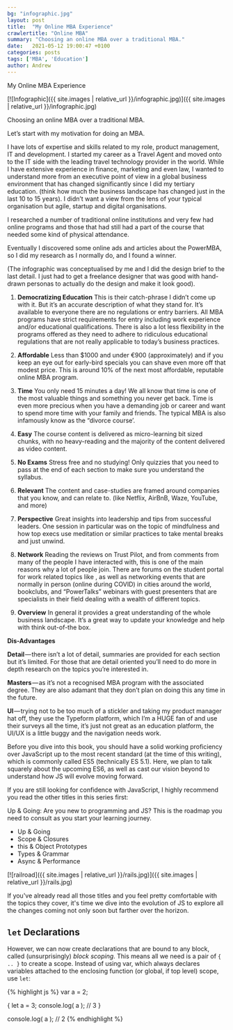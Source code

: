 ```yaml
---
bg: "infographic.jpg"
layout: post
title:  "My Online MBA Experience"
crawlertitle: "Online MBA"
summary: "Choosing an online MBA over a traditional MBA."
date:   2021-05-12 19:00:47 +0100
categories: posts
tags: ['MBA', 'Education']
author: Andrew
---
```


My Online MBA Experience

[![Infographic]({{ site.images | relative_url }}/infographic.jpg)]({{ site.images | relative_url }}/infographic.jpg) 

Choosing an online MBA over a traditional MBA.

Let’s start with my motivation for doing an MBA.

I have lots of expertise and skills related to my role, product management, IT and development. I started my career as a Travel Agent and moved onto to the IT side with the leading travel technology provider in the world. While I have extensive experience in finance, marketing and even law, I wanted to understand more from an executive point of view in a global business environment that has changed significantly since I did my tertiary education. (think how much the business landscape has changed just in the last 10 to 15 years). I didn’t want a view from the lens of your typical organisation but agile, startup and digital organisations.

I researched a number of traditional online institutions and very few had online programs and those that had still had a part of the course that needed some kind of physical attendance.

Eventually I discovered some online ads and articles about the PowerMBA, so I did my research as I normally do, and I found a winner.

(The infographic was conceptualised by me and I did the design brief to the last detail. I just had to get a freelance designer that was good with hand-drawn personas to actually do the design and make it look good).

1. **Democratizing Education**
This is their catch-phrase I didn’t come up with it. But it’s an accurate description of what they stand for. It’s available to everyone there are no regulations or entry barriers. All MBA programs have strict requirements for entry including work experience and/or educational qualifications.
There is also a lot less flexibility in the programs offered as they need to adhere to ridiculous educational regulations that are not really applicable to today’s business practices.

2. **Affordable**
Less than $1000 and under €900 (approximately) and if you keep an eye out for early-bird specials you can shave even more off that modest price. This is around 10% of the next most affordable, reputable online MBA program.

3. **Time**
You only need 15 minutes a day! We all know that time is one of the most valuable things and something you never get back. Time is even more precious when you have a demanding job or career and want to spend more time with your family and friends. The typical MBA is also infamously know as the “divorce course’.

4. **Easy**
The course content is delivered as micro-learning bit sized chunks, with no heavy-reading and the majority of the content delivered as video content.

5. **No Exams**
Stress free and no studying! Only quizzies that you need to pass at the end of each section to make sure you understand the syllabus.

6. **Relevant**
The content and case-studies are framed around companies that you know, and can relate to. (like Netflix, AirBnB, Waze, YouTube, and more)

7. **Perspective**
Great insights into leadership and tips from successful leaders.
One session in particular was on the topic of mindfulness and how top execs use meditation or similar practices to take mental breaks and just unwind.

8. **Network**
Reading the reviews on Trust Pilot, and from comments from many of the people I have interacted with, this is one of the main reasons why a lot of people join. There are forums on the student portal for work related topics like , as well as networking events that are normally in person (online during COVID) in cities around the world, bookclubs, and “PowerTalks” webinars with guest presenters that are specialists in their field dealing with a wealth of different topics.

9. **Overview**
In general it provides a great understanding of the whole business landscape. It’s a great way to update your knowledge and help with think out-of-the box.

**Dis-Advantages**

**Detail** — there isn’t a lot of detail, summaries are provided for each section but it’s limited. For those that are detail oriented you’ll need to do more in depth research on the topics you’re interested in.

**Masters** — as it’s not a recognised MBA program with the associated degree. They are also adamant that they don’t plan on doing this any time in the future.

**UI** — trying not to be too much of a stickler and taking my product manager hat off, they use the Typeform platform, which I’m a HUGE fan of and use their surveys all the time, it’s just not great as an education platform, the UI/UX is a little buggy and the navigation needs work.




Before you dive into this book, you should have a solid working proficiency over JavaScript up to the most recent standard (at the time of this writing), which is commonly called ES5 (technically ES 5.1). Here, we plan to talk squarely about the upcoming ES6, as well as cast our vision beyond to understand how JS will evolve moving forward.

If you are still looking for confidence with JavaScript, I highly recommend you read the other titles in this series first:

Up & Going: Are you new to programming and JS? This is the roadmap you need to consult as you start your learning journey.

- Up & Going
- Scope & Closures
- this & Object Prototypes
- Types & Grammar
- Async & Performance

[![railroad]({{ site.images | relative_url }}/rails.jpg)]({{ site.images | relative_url }}/rails.jpg)

If you've already read all those titles and you feel pretty comfortable with the topics they cover, it's time we dive into the evolution of JS to explore all the changes coming not only soon but farther over the horizon.

## `let` Declarations

However, we can now create declarations that are bound to any block, called (unsurprisingly) *block scoping*. This means all we need is a pair of `{ .. }` to create a scope. Instead of using var, which always declares variables attached to the enclosing function (or global, if top level) scope, use `let`:

{% highlight js %}
var a = 2;

{
    let a = 3;
    console.log( a );   // 3
}

console.log( a );       // 2
{% endhighlight %}
